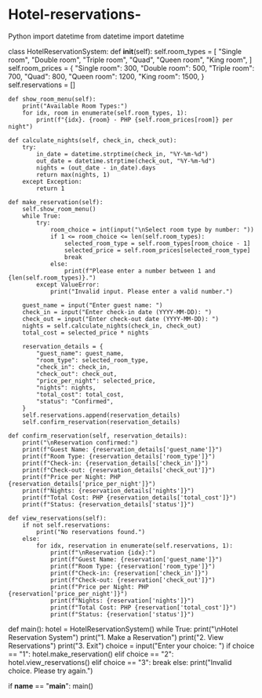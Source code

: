 # Hotel-reservations-
Python
import datetime
from datetime import datetime

class HotelReservationSystem:
    def __init__(self):
        self.room_types = [
            "Single room",
            "Double room",
            "Triple room",
            "Quad",
            "Queen room",
            "King room",
        ]
        self.room_prices = {
            "Single room": 300,
            "Double room": 500,
            "Triple room": 700,
            "Quad": 800,
            "Queen room": 1200,
            "King room": 1500,
        }
        self.reservations = []

    def show_room_menu(self):
        print("Available Room Types:")
        for idx, room in enumerate(self.room_types, 1):
            print(f"{idx}. {room} - PHP {self.room_prices[room]} per night")

    def calculate_nights(self, check_in, check_out):
        try:
            in_date = datetime.strptime(check_in, "%Y-%m-%d")
            out_date = datetime.strptime(check_out, "%Y-%m-%d")
            nights = (out_date - in_date).days
            return max(nights, 1)
        except Exception:
            return 1

    def make_reservation(self):
        self.show_room_menu()
        while True:
            try:
                room_choice = int(input("\nSelect room type by number: "))
                if 1 <= room_choice <= len(self.room_types):
                    selected_room_type = self.room_types[room_choice - 1]
                    selected_price = self.room_prices[selected_room_type]
                    break
                else:
                    print(f"Please enter a number between 1 and {len(self.room_types)}.")
            except ValueError:
                print("Invalid input. Please enter a valid number.")

        guest_name = input("Enter guest name: ")
        check_in = input("Enter check-in date (YYYY-MM-DD): ")
        check_out = input("Enter check-out date (YYYY-MM-DD): ")
        nights = self.calculate_nights(check_in, check_out)
        total_cost = selected_price * nights

        reservation_details = {
            "guest_name": guest_name,
            "room_type": selected_room_type,
            "check_in": check_in,
            "check_out": check_out,
            "price_per_night": selected_price,
            "nights": nights,
            "total_cost": total_cost,
            "status": "Confirmed",
        }
        self.reservations.append(reservation_details)
        self.confirm_reservation(reservation_details)

    def confirm_reservation(self, reservation_details):
        print("\nReservation confirmed:")
        print(f"Guest Name: {reservation_details['guest_name']}")
        print(f"Room Type: {reservation_details['room_type']}")
        print(f"Check-in: {reservation_details['check_in']}")
        print(f"Check-out: {reservation_details['check_out']}")
        print(f"Price per Night: PHP {reservation_details['price_per_night']}")
        print(f"Nights: {reservation_details['nights']}")
        print(f"Total Cost: PHP {reservation_details['total_cost']}")
        print(f"Status: {reservation_details['status']}")

    def view_reservations(self):
        if not self.reservations:
            print("No reservations found.")
        else:
            for idx, reservation in enumerate(self.reservations, 1):
                print(f"\nReservation {idx}:")
                print(f"Guest Name: {reservation['guest_name']}")
                print(f"Room Type: {reservation['room_type']}")
                print(f"Check-in: {reservation['check_in']}")
                print(f"Check-out: {reservation['check_out']}")
                print(f"Price per Night: PHP {reservation['price_per_night']}")
                print(f"Nights: {reservation['nights']}")
                print(f"Total Cost: PHP {reservation['total_cost']}")
                print(f"Status: {reservation['status']}")

def main():
    hotel = HotelReservationSystem()
    while True:
        print("\nHotel Reservation System")
        print("1. Make a Reservation")
        print("2. View Reservations")
        print("3. Exit")
        choice = input("Enter your choice: ")
        if choice == "1":
            hotel.make_reservation()
        elif choice == "2":
            hotel.view_reservations()
        elif choice == "3":
            break
        else:
            print("Invalid choice. Please try again.")

if __name__ == "__main__":
    main()

